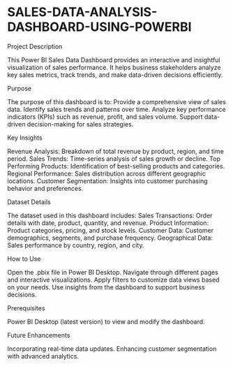 # SALES-DATA-ANALYSIS-DASHBOARD-USING-POWERBI

Project Description

This Power BI Sales Data Dashboard provides an interactive and insightful visualization of sales performance. It helps business stakeholders analyze key sales metrics, track trends, and make data-driven decisions efficiently.

Purpose

The purpose of this dashboard is to:
Provide a comprehensive view of sales data.
Identify sales trends and patterns over time.
Analyze key performance indicators (KPIs) such as revenue, profit, and sales volume.
Support data-driven decision-making for sales strategies.

Key Insights

Revenue Analysis: Breakdown of total revenue by product, region, and time period.
Sales Trends: Time-series analysis of sales growth or decline.
Top Performing Products: Identification of best-selling products and categories.
Regional Performance: Sales distribution across different geographic locations.
Customer Segmentation: Insights into customer purchasing behavior and preferences.

Dataset Details

The dataset used in this dashboard includes:
Sales Transactions: Order details with date, product, quantity, and revenue.
Product Information: Product categories, pricing, and stock levels.
Customer Data: Customer demographics, segments, and purchase frequency.
Geographical Data: Sales performance by country, region, and city.

How to Use

Open the .pbix file in Power BI Desktop.
Navigate through different pages and interactive visualizations.
Apply filters to customize data views based on your needs.
Use insights from the dashboard to support business decisions.

Prerequisites

Power BI Desktop (latest version) to view and modify the dashboard.

Future Enhancements

Incorporating real-time data updates.
Enhancing customer segmentation with advanced analytics.
